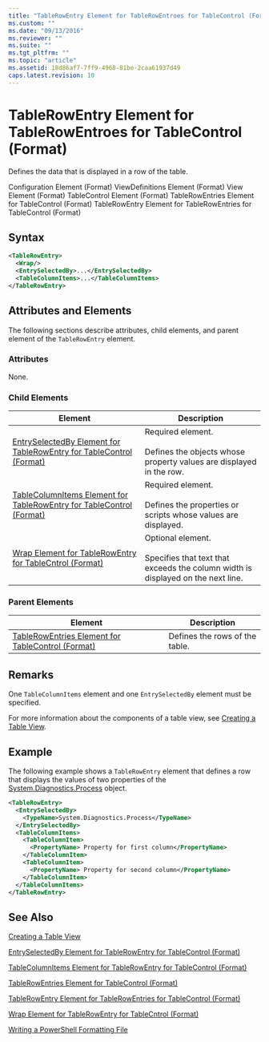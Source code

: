 ```yaml
---
title: "TableRowEntry Element for TableRowEntroes for TableControl (Format) | Microsoft Docs"
ms.custom: ""
ms.date: "09/13/2016"
ms.reviewer: ""
ms.suite: ""
ms.tgt_pltfrm: ""
ms.topic: "article"
ms.assetid: 18d86af7-7ff9-4968-81be-2caa61937d49
caps.latest.revision: 10
---
```

# TableRowEntry Element for TableRowEntroes for TableControl (Format)

Defines the data that is displayed in a row of the table.

Configuration Element (Format)
ViewDefinitions Element (Format)
View Element (Format)
TableControl Element (Format)
TableRowEntries Element for TableControl (Format)
TableRowEntry Element for TableRowEntries for TableControl (Format)

## Syntax

```xml
<TableRowEntry>
  <Wrap/>
  <EntrySelectedBy>...</EntrySelectedBy>
  <TableColumnItems>...</TableColumnItems>
</TableRowEntry>
```

## Attributes and Elements

The following sections describe attributes, child elements, and parent element of the `TableRowEntry` element.

### Attributes

None.

### Child Elements

|Element|Description|
|-------------|-----------------|
|[EntrySelectedBy Element for TableRowEntry for TableControl (Format)](./entryselectedby-element-for-tablerowentry-for-tablecontrol-format.md)|Required element.<br /><br /> Defines the objects whose property values are displayed in the row.|
|[TableColumnItems Element for TableRowEntry for TableControl (Format)](./tablecolumnitems-element-for-tablerowentry-for-tablecontrol-format.md)|Required element.<br /><br /> Defines the properties or scripts whose values are displayed.|
|[Wrap Element for TableRowEntry for TableCntrol (Format)](./wrap-element-for-tablerowentry-for-tablecontrl-format.md)|Optional element.<br /><br /> Specifies that text that exceeds the column width is displayed on the next line.|

### Parent Elements

|Element|Description|
|-------------|-----------------|
|[TableRowEntries Element for TableControl (Format)](./tablerowentries-element-for-tablecontrol-format.md)|Defines the rows of the table.|

## Remarks

One `TableColumnItems` element and one `EntrySelectedBy` element must be specified.

For more information about the components of a table view, see [Creating a Table View](./creating-a-table-view.md).

## Example

The following example shows a `TableRowEntry` element that defines a row that displays the values of two properties of the [System.Diagnostics.Process](/dotnet/api/System.Diagnostics.Process) object.

```xml
<TableRowEntry>
  <EntrySelectedBy>
    <TypeName>System.Diagnostics.Process</TypeName>
  </EntrySelectedBy>
  <TableColumnItems>
    <TableColumnItem>
      <PropertyName> Property for first column</PropertyName>
    </TableColumnItem>
    <TableColumnItem>
      <PropertyName> Property for second column</PropertyName>
    </TableColumnItem>
  </TableColumnItems>
</TableRowEntry>
```

## See Also

[Creating a Table View](./creating-a-table-view.md)

[EntrySelectedBy Element for TableRowEntry for TableControl (Format)](./entryselectedby-element-for-tablerowentry-for-tablecontrol-format.md)

[TableColumnItems Element for TableRowEntry for TableControl (Format)](./tablecolumnitems-element-for-tablerowentry-for-tablecontrol-format.md)

[TableRowEntries Element for TableControl (Format)](./tablerowentries-element-for-tablecontrol-format.md)

[TableRowEntry Element for TableRowEntries for TableControl (Format)](./tablerowentry-element-for-tablerowentroes-for-tablecontrol-format.md)

[Wrap Element for TableRowEntry for TableCntrol (Format)](./wrap-element-for-tablerowentry-for-tablecontrl-format.md)

[Writing a PowerShell Formatting File](./writing-a-powershell-formatting-file.md)
